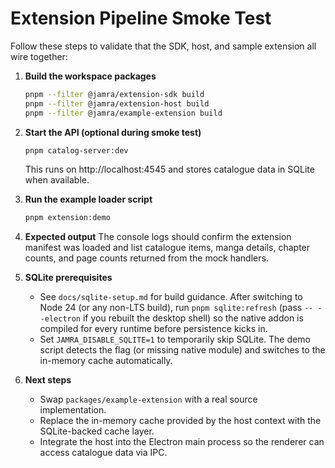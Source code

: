 # Extension Pipeline Smoke Test

Follow these steps to validate that the SDK, host, and sample extension all wire together:

1. **Build the workspace packages**

   ```bash
   pnpm --filter @jamra/extension-sdk build
   pnpm --filter @jamra/extension-host build
   pnpm --filter @jamra/example-extension build
   ```

2. **Start the API (optional during smoke test)**

   ```bash
   pnpm catalog-server:dev
   ```

   This runs on http://localhost:4545 and stores catalogue data in SQLite when available.

3. **Run the example loader script**

   ```bash
   pnpm extension:demo
   ```

4. **Expected output**
   The console logs should confirm the extension manifest was loaded and list catalogue items, manga details, chapter counts, and page counts returned from the mock handlers.

5. **SQLite prerequisites**
   - See `docs/sqlite-setup.md` for build guidance. After switching to Node 24 (or any non-LTS build), run `pnpm sqlite:refresh` (pass `-- --electron` if you rebuilt the desktop shell) so the native addon is compiled for every runtime before persistence kicks in.
   - Set `JAMRA_DISABLE_SQLITE=1` to temporarily skip SQLite. The demo script detects the flag (or missing native module) and switches to the in-memory cache automatically.

6. **Next steps**
   - Swap `packages/example-extension` with a real source implementation.
   - Replace the in-memory cache provided by the host context with the SQLite-backed cache layer.
   - Integrate the host into the Electron main process so the renderer can access catalogue data via IPC.
